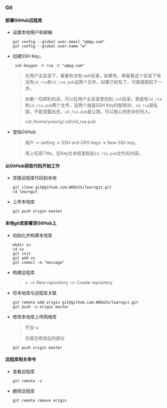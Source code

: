 ### Git

#### 部署GitHub远程库

- 设置本地用户和邮箱

  ```
  git config --global user.email "w@qq.com"
  git config --global user.name "w"
  ```

- 创建SSH Key。

  ```
   ssh-keygen -t rsa -C "w@qq.com"
  ```

  > 在用户主目录下，看看有没有.ssh目录，如果有，再看看这个目录下有没有`id_rsa`和`id_rsa.pub`这两个文件，如果已经有了，可直接跳到下一步。

  > 如果一切顺利的话，可以在用户主目录里找到`.ssh`目录，里面有`id_rsa`和`id_rsa.pub`两个文件，这两个就是SSH Key的秘钥对，`id_rsa`是私钥，不能泄露出去，`id_rsa.pub`是公钥，可以放心地告诉任何人。

  > cat /home/yssong/.ssh/id_rsa.pub

- 登陆GitHub

  > 用户 -> setting -> SSH and GPG keys -> New SSh key。

  > 填上任意Title，在Key文本框里粘贴`id_rsa.pub`文件的内容。


#### 从GitHub获取代码开始工作

- 克隆远程库代码到本地

  ```
  git clone git@github.com:ARDUJS/learngit.git
  cd learngit
  ```

- 上传本地库

  ```
  git push origin master
  ```

  

#### 本地git库部署至GitHub上

- 初始化并构建本地库

  ```
  mkdir xx
  cd xx
  git init
  git add xx
  git commit -m "message"
  ```

- 构建远程库

  > \+ --> New repository -->  Create repository 

- 将本地库与远程库关联

  ```
  git remote add origin git@github.com:ARDUJS/learngit.git
  git push -u origin master
  ```

- 修改本地库上传网络库

  > 不加-u
  >
  > 仅提交修改后的部分
  
  ```
  git push origin master
  ```
  

#### 远程库相关命令

- 查看远程库

  ```
  git remote -v
  ```

- 删除远程库

  ```
  git remote remove origin
  ```

  

